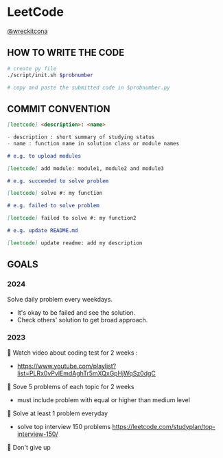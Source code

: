 # LeetCode

[@wreckitcona](https://leetcode.com/wreckitcona/)

## HOW TO WRITE THE CODE

```bash
# create py file
./script/init.sh $probnumber

# copy and paste the submitted code in $probnumber.py
```

## COMMIT CONVENTION

```markdown
[leetcode] <description>: <name>

- description : short summary of studying status
- name : function name in solution class or module names

# e.g. to upload modules

[leetcode] add module: module1, module2 and module3

# e.g. succeeded to solve problem

[leetcode] solve #: my function

# e.g. failed to solve problem

[leetcode] failed to solve #: my function2

# e.g. update README.md

[leetcode] update readme: add my description
```

## GOALS

### 2024

Solve daily problem every weekdays.
- It's okay to be failed and see the solution.
- Check others' solution to get broad approach.

### 2023

👑 Watch video about coding test for 2 weeks :

- https://www.youtube.com/playlist?list=PLRx0vPvlEmdAghTr5mXQxGpHjWqSz0dgC

👑 Sove 5 problems of each topic for 2 weeks

- must include problem with equal or higher than medium level

👑 Solve at least 1 problem everyday

- solve top interview 150 problems https://leetcode.com/studyplan/top-interview-150/

👑 Don't give up
